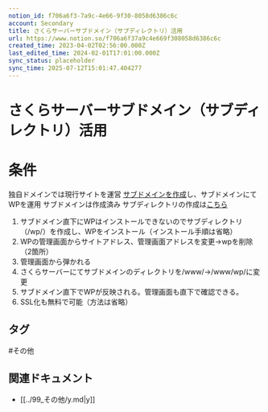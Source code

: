```yaml
---
notion_id: f706a6f3-7a9c-4e66-9f30-8058d6386c6c
account: Secondary
title: さくらサーバーサブドメイン（サブディレクトリ）活用
url: https://www.notion.so/f706a6f37a9c4e669f308058d6386c6c
created_time: 2023-04-02T02:56:00.000Z
last_edited_time: 2024-02-01T17:01:00.000Z
sync_status: placeholder
sync_time: 2025-07-12T15:01:47.404277
---
```

# さくらサーバーサブドメイン（サブディレクトリ）活用

# 条件
独自ドメインでは現行サイトを運営
[サブドメインを作成](https://tomato-code.com/3655/)し、サブドメインにてWPを運用
サブドメインは作成済み
サブディレクトリの作成は[こちら](https://zzz-log.com/sakura-subdirectory/)
1. サブドメイン直下にWPはインストールできないのでサブディレクトリ（/wp/）を作成し、WPをインストール（インストール手順は省略）
1. WPの管理画面からサイトアドレス、管理画面アドレスを変更→wpを削除（2箇所）
1. 管理画面から弾かれる
1. さくらサーバーにてサブドメインのディレクトリを/www/→/www/wp/に変更
1. サブドメイン直下でWPが反映される。管理画面も直下で確認できる。
1. SSL化も無料で可能（方法は省略）

## タグ

#その他 

## 関連ドキュメント

- [[../99_その他/y.md|y]]
